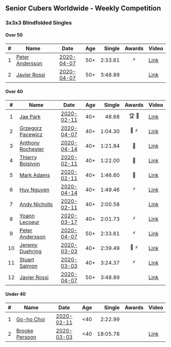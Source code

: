 ## Senior Cubers Worldwide - Weekly Competition
### 3x3x3 Blindfolded Singles

#### Over 50

| # | Name | Date | Age | Single | Awards | Video |
| :--: | -- | :--: | :--: | --: | :--: | -- |
| 1 | [Peter Andersson](../persons/peter_andersson.md) | [2020-04-07](2020-04-07.md) | 50+ | 2:33.61 | ⚡ | [Link](https://www.facebook.com/events/258196271885699/permalink/258475051857821/) |
| 2 | [Javier Rossi](../persons/javier_rossi.md) | [2020-04-07](2020-04-07.md) | 50+ | 3:48.89 |  | [Link](https://www.facebook.com/events/258196271885699/permalink/258677585170901/) |

#### Over 40

| # | Name | Date | Age | Single | Awards | Video |
| :--: | -- | :--: | :--: | --: | :--: | -- |
| 1 | [Jae Park](../persons/jae_park.md) | [2020-02-11](2020-02-11.md) | 40+ | 48.68 | 🏆 🥇 | [Link](https://www.facebook.com/events/173728187264773/permalink/173945660576359/) |
| 2 | [Grzegorz Pacewicz](../persons/grzegorz_pacewicz.md) | [2020-04-07](2020-04-07.md) | 40+ | 1:04.30 | 🥈 ⚡ | [Link](https://www.facebook.com/events/258196271885699/permalink/262125944826065/) |
| 3 | [Anthony Rochester](../persons/anthony_rochester.md) | [2020-04-14](2020-04-14.md) | 40+ | 1:21.84 | 🥈 | [Link](https://www.facebook.com/events/232067087873656/permalink/232111617869203/) |
| 4 | [Thierry Boisivon](../persons/thierry_boisivon.md) | [2020-02-11](2020-02-11.md) | 40+ | 1:22.00 | 🥈 | [Link](https://www.facebook.com/events/173728187264773/permalink/178355273468731/) |
| 5 | [Mark Adams](../persons/mark_adams.md) | [2020-02-11](2020-02-11.md) | 40+ | 1:46.60 | 🥉 | [Link](https://www.facebook.com/events/173728187264773/permalink/176409236996668/) |
| 6 | [Huy Nguyen](../persons/huy_nguyen.md) | [2020-04-14](2020-04-14.md) | 40+ | 1:49.46 | ⚡ | [Link](https://www.facebook.com/events/232067087873656/permalink/233219761091722/) |
| 7 | [Andy Nicholls](../persons/andy_nicholls.md) | [2020-02-11](2020-02-11.md) | 40+ | 2:00.58 |  | [Link](https://www.facebook.com/events/173728187264773/permalink/174217337215858/) |
| 8 | [Yoann Lecoeur](../persons/yoann_lecoeur.md) | [2020-03-17](2020-03-17.md) | 40+ | 2:01.73 | ⚡ | [Link](https://www.facebook.com/events/616010612582835/permalink/617576952426201/) |
| 9 | [Peter Andersson](../persons/peter_andersson.md) | [2020-04-07](2020-04-07.md) | 50+ | 2:33.61 | ⚡ | [Link](https://www.facebook.com/events/258196271885699/permalink/258475051857821/) |
| 10 | [Jeremy Duehring](../persons/jeremy_duehring.md) | [2020-03-03](2020-03-03.md) | 40+ | 2:39.49 | 🥉 ⚡ | [Link](https://www.facebook.com/events/186820176097844/permalink/190947509018444/) |
| 11 | [Stuart Salmon](../persons/stuart_salmon.md) | [2020-03-03](2020-03-03.md) | 40+ | 3:24.37 | ⚡ | [Link](https://www.facebook.com/events/186820176097844/permalink/188740669239128/) |
| 12 | [Javier Rossi](../persons/javier_rossi.md) | [2020-04-07](2020-04-07.md) | 50+ | 3:48.89 |  | [Link](https://www.facebook.com/events/258196271885699/permalink/258677585170901/) |

#### Under 40

| # | Name | Date | Age | Single | Awards | Video |
| :--: | -- | :--: | :--: | --: | :--: | -- |
| 1 | [Go-ho Choi](../persons/go-ho_choi.md) | [2020-02-11](2020-02-11.md) | <40 | 2:22.99 |  | |
| 2 | [Brooke Persoon](../persons/brooke_persoon.md) | [2020-03-03](2020-03-03.md) | <40 | 18:05.78 |  | [Link](https://www.facebook.com/events/186820176097844/permalink/191609515618910/) |


<!-- Global site tag (gtag.js) - Google Analytics -->
<script async src="https://www.googletagmanager.com/gtag/js?id=UA-86348435-3"></script>
<script>window.dataLayer = window.dataLayer || []; function gtag() {dataLayer.push(arguments);} gtag('js', new Date()); gtag('config', 'UA-86348435-3');</script>
